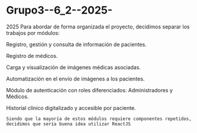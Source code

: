 # Grupo3--6_2--2025-
2025
Para abordar de forma organizada el proyecto, decidimos separar los trabajos por módulos:

Registro, gestión y consulta de información de pacientes.

Registro de médicos.

Carga y visualización de imágenes médicas asociadas.

Automatización en el envío de imágenes a los pacientes.

Módulo de autenticación con roles diferenciados: Administradores y Médicos.

Historial clínico digitalizado y accesible por paciente.

	Siendo que la mayoría de estos módulos requiere componentes repetidos, decidimos que sería buena idea utilizar ReactJS 
